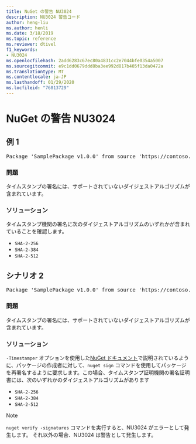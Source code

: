 ```yaml
---
title: NuGet の警告 NU3024
description: NU3024 警告コード
author: heng-liu
ms.author: henli
ms.date: 3/18/2019
ms.topic: reference
ms.reviewer: dtivel
f1_keywords:
- NU3024
ms.openlocfilehash: 2add6283c67ec80a4831cc2e7044bfe0354a5007
ms.sourcegitcommit: e9c1dd0679ddd8ba3ee992d817b405f13da0472a
ms.translationtype: MT
ms.contentlocale: ja-JP
ms.lasthandoff: 01/29/2020
ms.locfileid: "76813729"
---
```

# <a name="nuget-warning-nu3024"></a>NuGet の警告 NU3024

## <a name="scenario-1"></a>例 1

<pre>Package 'SamplePackage v1.0.0' from source 'https://contoso.com/index.json': The timestamp signature has an unsupported digest algorithm. The following algorithms are supported: : SHA-2-256, SHA-2-384, SHA-2-512.</pre>

### <a name="issue"></a>問題

タイムスタンプの署名には、サポートされていないダイジェストアルゴリズムが含まれています。


### <a name="solution"></a>ソリューション

タイムスタンプ機関の署名に次のダイジェストアルゴリズムのいずれかが含まれていることを確認します。 
* `SHA-2-256`
* `SHA-2-384`
* `SHA-2-512`



## <a name="scenario-2"></a>シナリオ 2

<pre>Package 'SamplePackage v1.0.0' from source 'https://contoso.com/index.json': The primary signature's timestamp signature has an unsupported digest algorithm.</pre>

### <a name="issue"></a>問題

タイムスタンプの署名には、サポートされていないダイジェストアルゴリズムが含まれています。


### <a name="solution"></a>ソリューション

`-Timestamper` オプションを使用した[NuGet ドキュメント](../../create-packages/sign-a-package.md)で説明されているように、パッケージの作成者に対して、`nuget sign` コマンドを使用してパッケージを再署名するように要求します。この場合、タイムスタンプ証明機関の署名証明書には、次のいずれかのダイジェストアルゴリズムがあります
* `SHA-2-256`
* `SHA-2-384`
* `SHA-2-512`


> [!Note]
> `nuget verify -signatures` コマンドを実行すると、NU3024 がエラーとして発生します。 それ以外の場合、NU3024 は警告として発生します。
